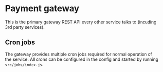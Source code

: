 # Payment gateway
This is the primary gateway REST API every other service talks to (incuding 3rd party services).

## Cron jobs
The gateway provides multiple cron jobs required for normal operation of the service.
All crons can be configured in the config and started by running `src/jobs/index.js`.